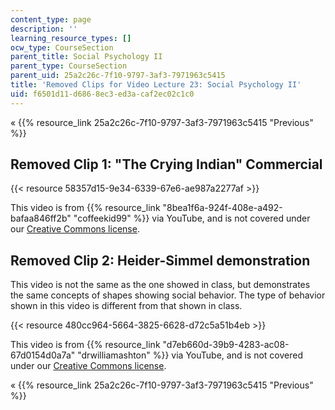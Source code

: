 ```yaml
---
content_type: page
description: ''
learning_resource_types: []
ocw_type: CourseSection
parent_title: Social Psychology II
parent_type: CourseSection
parent_uid: 25a2c26c-7f10-9797-3af3-7971963c5415
title: 'Removed Clips for Video Lecture 23: Social Psychology II'
uid: f6501d11-d686-8ec3-ed3a-caf2ec02c1c0
---
```


« {{% resource_link 25a2c26c-7f10-9797-3af3-7971963c5415 "Previous" %}}

Removed Clip 1: "The Crying Indian" Commercial
----------------------------------------------

{{< resource 58357d15-9e34-6339-67e6-ae987a2277af >}}

This video is from {{% resource_link "8bea1f6a-924f-408e-a492-bafaa846ff2b" "coffeekid99" %}} via YouTube, and is not covered under our [Creative Commons license](/terms/#cc).

Removed Clip 2: Heider-Simmel demonstration
-------------------------------------------

This video is not the same as the one showed in class, but demonstrates the same concepts of shapes showing social behavior. The type of behavior shown in this video is different from that shown in class.

{{< resource 480cc964-5664-3825-6628-d72c5a51b4eb >}}

This video is from {{% resource_link "d7eb660d-39b9-4283-ac08-67d0154d0a7a" "drwilliamashton" %}} via YouTube, and is not covered under our [Creative Commons license](/terms/#cc).

« {{% resource_link 25a2c26c-7f10-9797-3af3-7971963c5415 "Previous" %}}